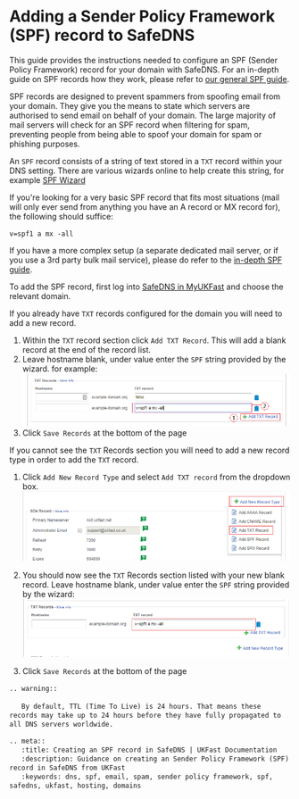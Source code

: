 # Adding a Sender Policy Framework (SPF) record to SafeDNS

This guide provides the instructions needed to configure an SPF (Sender Policy Framework) record for your domain with SafeDNS. For an in-depth guide on SPF records how they work, please refer to [our general SPF guide](/operatingsystems/linux/mail/spf.html).

SPF records are designed to prevent spammers from spoofing email from your domain. They give you the means to state which servers are authorised to send email on behalf of your domain. The large majority of mail servers will check for an SPF record when filtering for spam, preventing people from being able to spoof your domain for spam or phishing purposes.

An `SPF` record consists of a string of text stored in a `TXT` record within your DNS setting. There are various wizards online to help create this string, for example [SPF Wizard](https://www.spfwizard.net/)

If you're looking for a very basic SPF record that fits most situations (mail will only ever send from anything you have an A record or MX record for), the following should suffice:

```
v=spf1 a mx -all
```

If you have a more complex setup (a separate dedicated mail server, or if you use a 3rd party bulk mail service), please do refer to the [in-depth SPF guide](/operatingsystems/linux/mail/spf.html).

To add the SPF record, first log into [SafeDNS in MyUKFast](https://my.ukfast.co.uk/safedns/index.php) and choose the relevant domain.

If you already have `TXT` records configured for the domain you will need to add a new record.

1. Within the `TXT` record section click `Add TXT Record`. This will add a blank record at the end of the record list.
2. Leave hostname blank, under value enter the `SPF` string provided by the wizard. for example:
![SPF 1](files/spf1.png)
3. Click `Save Records` at the bottom of the page

If you cannot see the `TXT` Records section you will need to add a new record type in order to add the `TXT` record.

1. Click `Add New Record Type` and select `Add TXT record` from the dropdown box.
![SPF 2](files/spf2.png)

2. You should now see the `TXT` Records section listed with your new blank record. Leave hostname blank, under value enter the `SPF` string provided by the wizard:
![SPF 3](files/spf3.png)

3. Click `Save Records` at the bottom of the page

```eval_rst
.. warning::

   By default, TTL (Time To Live) is 24 hours. That means these records may take up to 24 hours before they have fully propagated to all DNS servers worldwide.
```


```eval_rst
.. meta::
   :title: Creating an SPF record in SafeDNS | UKFast Documentation
   :description: Guidance on creating an Sender Policy Framework (SPF) record in SafeDNS from UKFast
   :keywords: dns, spf, email, spam, sender policy framework, spf, safedns, ukfast, hosting, domains
```
